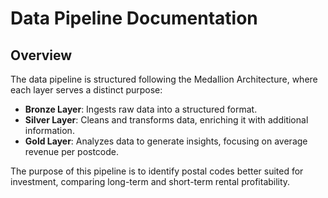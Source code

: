 # Data Pipeline Documentation

## Overview

The data pipeline is structured following the Medallion Architecture, where each layer serves a distinct purpose:
- **Bronze Layer**: Ingests raw data into a structured format.
- **Silver Layer**: Cleans and transforms data, enriching it with additional information.
- **Gold Layer**: Analyzes data to generate insights, focusing on average revenue per postcode.

The purpose of this pipeline is to identify postal codes better suited for investment, comparing long-term and short-term rental profitability.
